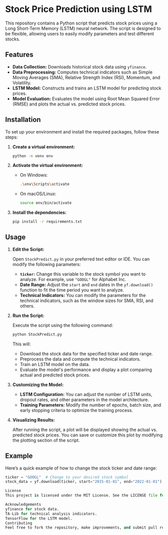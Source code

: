 # Stock Price Prediction using LSTM

This repository contains a Python script that predicts stock prices using a Long Short-Term Memory (LSTM) neural network. The script is designed to be flexible, allowing users to easily modify parameters and test different stocks.

## Features
- **Data Collection:** Downloads historical stock data using `yfinance`.
- **Data Preprocessing:** Computes technical indicators such as Simple Moving Averages (SMA), Relative Strength Index (RSI), Momentum, and Volatility.
- **LSTM Model:** Constructs and trains an LSTM model for predicting stock prices.
- **Model Evaluation:** Evaluates the model using Root Mean Squared Error (RMSE) and plots the actual vs. predicted stock prices.

## Installation

To set up your environment and install the required packages, follow these steps:

1. **Create a virtual environment:**

    ```bash
    python -m venv env
    ```

2. **Activate the virtual environment:**

    - On Windows:
      ```bash
      .\env\Scripts\activate
      ```
    - On macOS/Linux:
      ```bash
      source env/bin/activate
      ```

3. **Install the dependencies:**

    ```bash
    pip install -r requirements.txt
    ```

## Usage

1. **Edit the Script:**

    Open `StockPredict.py` in your preferred text editor or IDE. You can modify the following parameters:
    
    - **`ticker`:** Change this variable to the stock symbol you want to analyze. For example, use `"GOOGL"` for Alphabet Inc.
    - **Date Range:** Adjust the `start` and `end` dates in the `yf.download()` function to fit the time period you want to analyze.
    - **Technical Indicators:** You can modify the parameters for the technical indicators, such as the window sizes for SMA, RSI, and others.

2. **Run the Script:**

    Execute the script using the following command:

    ```bash
    python StockPredict.py
    ```

    This will:
    - Download the stock data for the specified ticker and date range.
    - Preprocess the data and compute the technical indicators.
    - Train an LSTM model on the data.
    - Evaluate the model's performance and display a plot comparing actual and predicted stock prices.

3. **Customizing the Model:**

    - **LSTM Configuration:** You can adjust the number of LSTM units, dropout rates, and other parameters in the model architecture.
    - **Training Parameters:** Modify the number of epochs, batch size, and early stopping criteria to optimize the training process.

4. **Visualizing Results:**

    After running the script, a plot will be displayed showing the actual vs. predicted stock prices. You can save or customize this plot by modifying the plotting section of the script.

## Example

Here’s a quick example of how to change the stock ticker and date range:

```python
ticker = "GOOGL"  # Change to your desired stock symbol
stock_data = yf.download(ticker, start="2015-01-01", end="2022-01-01")

License
This project is licensed under the MIT License. See the LICENSE file for details.

Acknowledgements
yfinance for stock data.
TA-Lib for technical analysis indicators.
TensorFlow for the LSTM model.
Contributing
Feel free to fork the repository, make improvements, and submit pull requests. If you encounter any issues or have suggestions, please open an issue in the GitHub repository.
